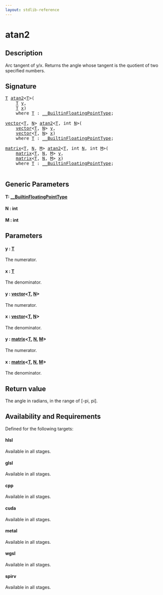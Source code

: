 ```yaml
---
layout: stdlib-reference
---
```


# atan2

## Description

Arc tangent of y/x. Returns the angle whose tangent is the quotient of two specified numbers.



## Signature 

<pre>
<a href="atan2.html#typeparam-T" class="code_type">T</a> <a href="atan2.html">atan2</a>&lt;<a href="atan2.html#typeparam-T" class="code_type">T</a>&gt;(
    <a href="atan2.html#typeparam-T" class="code_type">T</a> <a href="atan2.html#decl-y" class="code_param">y</a>,
    <a href="atan2.html#typeparam-T" class="code_type">T</a> <a href="atan2.html#decl-x" class="code_param">x</a>)
    <span class='code_keyword'>where</span> <a href="atan2.html#typeparam-T" class="code_type">T</a> : <a href="../interfaces/0_builtinfloatingpointtype-029hm/index.html" class="code_type">__BuiltinFloatingPointType</a>;

<a href="../types/vector/index.html" class="code_type">vector</a>&lt;<a href="atan2.html#typeparam-T" class="code_type">T</a>, <a href="atan2.html#decl-N" class="code_var">N</a>&gt; <a href="atan2.html">atan2</a>&lt;<a href="atan2.html#typeparam-T" class="code_type">T</a>, <span class="code_keyword">int</span> <a href="atan2.html#decl-N" class="code_var">N</a>&gt;(
    <a href="../types/vector/index.html" class="code_type">vector</a>&lt;<a href="atan2.html#typeparam-T" class="code_type">T</a>, <a href="atan2.html#decl-N" class="code_var">N</a>&gt; <a href="atan2.html#decl-y" class="code_param">y</a>,
    <a href="../types/vector/index.html" class="code_type">vector</a>&lt;<a href="atan2.html#typeparam-T" class="code_type">T</a>, <a href="atan2.html#decl-N" class="code_var">N</a>&gt; <a href="atan2.html#decl-x" class="code_param">x</a>)
    <span class='code_keyword'>where</span> <a href="atan2.html#typeparam-T" class="code_type">T</a> : <a href="../interfaces/0_builtinfloatingpointtype-029hm/index.html" class="code_type">__BuiltinFloatingPointType</a>;

<a href="../types/matrix/index.html" class="code_type">matrix</a>&lt;<a href="atan2.html#typeparam-T" class="code_type">T</a>, <a href="atan2.html#decl-N" class="code_var">N</a>, <a href="atan2.html#decl-M" class="code_var">M</a>&gt; <a href="atan2.html">atan2</a>&lt;<a href="atan2.html#typeparam-T" class="code_type">T</a>, <span class="code_keyword">int</span> <a href="atan2.html#decl-N" class="code_var">N</a>, <span class="code_keyword">int</span> <a href="atan2.html#decl-M" class="code_var">M</a>&gt;(
    <a href="../types/matrix/index.html" class="code_type">matrix</a>&lt;<a href="atan2.html#typeparam-T" class="code_type">T</a>, <a href="atan2.html#decl-N" class="code_var">N</a>, <a href="atan2.html#decl-M" class="code_var">M</a>&gt; <a href="atan2.html#decl-y" class="code_param">y</a>,
    <a href="../types/matrix/index.html" class="code_type">matrix</a>&lt;<a href="atan2.html#typeparam-T" class="code_type">T</a>, <a href="atan2.html#decl-N" class="code_var">N</a>, <a href="atan2.html#decl-M" class="code_var">M</a>&gt; <a href="atan2.html#decl-x" class="code_param">x</a>)
    <span class='code_keyword'>where</span> <a href="atan2.html#typeparam-T" class="code_type">T</a> : <a href="../interfaces/0_builtinfloatingpointtype-029hm/index.html" class="code_type">__BuiltinFloatingPointType</a>;

</pre>

## Generic Parameters

####  <a id="typeparam-T"></a>T: [\_\_BuiltinFloatingPointType](../interfaces/0_builtinfloatingpointtype-029hm/index.html)
####  <a id="decl-N"></a>N  : int
####  <a id="decl-M"></a>M  : int

## Parameters

####  <a id="decl-y"></a>y  : [T](atan2.html#typeparam-T)
The numerator.

####  <a id="decl-x"></a>x  : [T](atan2.html#typeparam-T)
The denominator.

####  <a id="decl-y"></a>y  : [vector](../types/vector/index.html)\<[T](../types/vector/index.html#typeparam-T), [N](../types/vector/index.html#decl-N)\>
The numerator.

####  <a id="decl-x"></a>x  : [vector](../types/vector/index.html)\<[T](../types/vector/index.html#typeparam-T), [N](../types/vector/index.html#decl-N)\>
The denominator.

####  <a id="decl-y"></a>y  : [matrix](../types/matrix/index.html)\<[T](../types/matrix/t-0.html), [N](../types/matrix/index.html#decl-N), [M](../types/matrix/index.html#decl-M)\>
The numerator.

####  <a id="decl-x"></a>x  : [matrix](../types/matrix/index.html)\<[T](../types/matrix/t-0.html), [N](../types/matrix/index.html#decl-N), [M](../types/matrix/index.html#decl-M)\>
The denominator.


## Return value
The angle in radians, in the range of [-pi, pi].


## Availability and Requirements

Defined for the following targets:

#### hlsl
Available in all stages.

#### glsl
Available in all stages.

#### cpp
Available in all stages.

#### cuda
Available in all stages.

#### metal
Available in all stages.

#### wgsl
Available in all stages.

#### spirv
Available in all stages.



